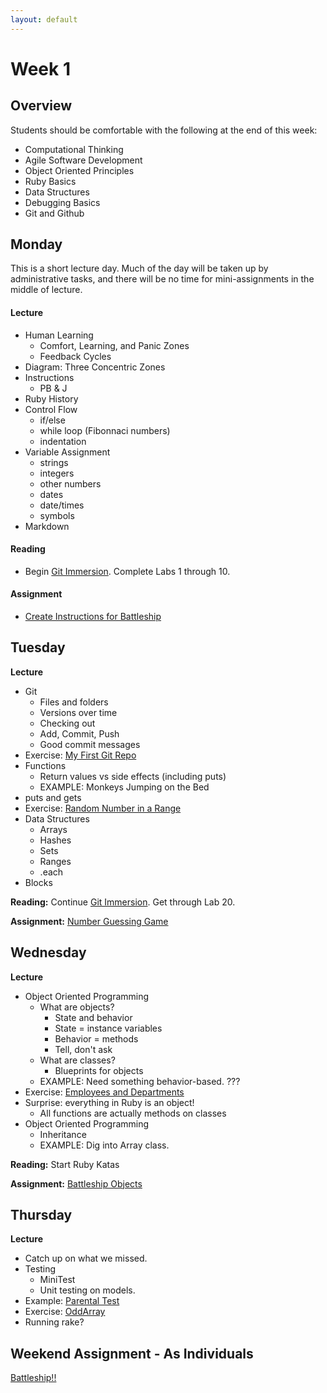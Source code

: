 ```yaml
---
layout: default
---
```


# Week 1

## Overview

Students should be comfortable with the following at the end of this week:

* Computational Thinking
* Agile Software Development
* Object Oriented Principles
* Ruby Basics
* Data Structures
* Debugging Basics
* Git and Github

## Monday

This is a short lecture day.  Much of the day will be taken up by administrative tasks, and there will be no time for mini-assignments in the middle of lecture.

#### Lecture

* Human Learning
  * Comfort, Learning, and Panic Zones
  <!-- My job is to keep you at the outer edge of the Learning Zone -->
  * Feedback Cycles
  <!-- They're important in life. The shorter and more frequent they are, the better. -->
  <!-- You'll be giving the TA daily reports on where you are in the zones. -->
  <!-- 1-6 for lecture, 1-6 for assignment, # of hours for assignment. -->
* Diagram: Three Concentric Zones
* Instructions
  * PB & J
* Ruby History
* Control Flow
  * if/else
  * while loop (Fibonnaci numbers)
  * indentation
* Variable Assignment
  * strings
  * integers
  * other numbers
  * dates
  * date/times
  * symbols
* Markdown

#### Reading

* Begin [Git Immersion](http://gitimmersion.com/).  Complete Labs 1 through 10.

#### Assignment

* [Create Instructions for Battleship](https://github.com/masonfmatthews/rails_assignments/tree/master/assignments/battleship-instructions)

## Tuesday

**Lecture**

* Git
  * Files and folders
  * Versions over time
  * Checking out
  * Add, Commit, Push
  * Good commit messages
* Exercise: [My First Git Repo](https://github.com/masonfmatthews/rails_assignments/tree/master/exercises/my_first_git_repo)
* Functions
  * Return values vs side effects (including puts)
  * EXAMPLE: Monkeys Jumping on the Bed
* puts and gets
* Exercise: [Random Number in a Range](https://github.com/masonfmatthews/rails_assignments/tree/master/exercises/random_in_range)
* Data Structures
  * Arrays
  * Hashes
  * Sets
  * Ranges
  * .each
* Blocks

**Reading:** Continue [Git Immersion](http://gitimmersion.com/).  Get through Lab 20.

**Assignment:** [Number Guessing Game](https://github.com/masonfmatthews/rails_assignments/tree/master/assignments/number-guessing)

## Wednesday

**Lecture**

* Object Oriented Programming
  * What are objects?
    * State and behavior
    * State = instance variables
    * Behavior = methods
    * Tell, don't ask
  * What are classes?
    * Blueprints for objects
  * EXAMPLE: Need something behavior-based. ???
* Exercise: [Employees and Departments](https://github.com/masonfmatthews/rails_assignments/tree/master/exercises/employees_and_departments)
* Surprise: everything in Ruby is an object!
  * All functions are actually methods on classes
* Object Oriented Programming
  * Inheritance
  * EXAMPLE: Dig into Array class.

**Reading:** Start Ruby Katas

**Assignment:** [Battleship Objects](https://github.com/masonfmatthews/rails_assignments/tree/master/assignments/battleship-objects)

## Thursday

**Lecture**

* Catch up on what we missed.
* Testing
  * MiniTest
  * Unit testing on models.
* Example: [Parental Test](https://github.com/masonfmatthews/rails_assignments/tree/master/exercises/parental_test)
* Exercise: [OddArray](https://github.com/masonfmatthews/rails_assignments/tree/master/exercises/odd_array)
* Running rake?

## Weekend Assignment - As Individuals

[Battleship!!](https://github.com/masonfmatthews/rails_assignments/tree/master/projects/battleship)
